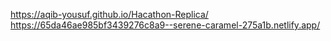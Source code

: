 https://aqib-yousuf.github.io/Hacathon-Replica/
https://65da46ae985bf3439276c8a9--serene-caramel-275a1b.netlify.app/
